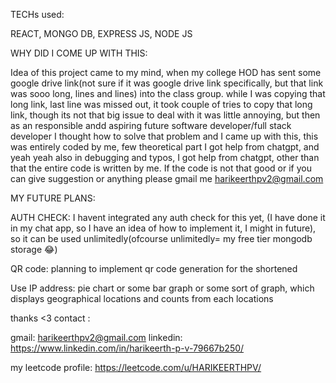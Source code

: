 TECHs used:

REACT, MONGO DB, EXPRESS JS, NODE JS


WHY DID I COME UP WITH THIS:

Idea of this project came to my mind, when my college HOD has sent some google drive link(not sure if it was google drive link specifically, but that link was sooo long, lines and lines) into the class group.
while I was copying that long link, last line was missed out, it took couple of tries to copy that long link, though its not that big issue to deal with it was little annoying, but then as an responsible 
andd aspiring future software developer/full stack developer I thought how to solve that problem and I came up with this, this was entirely coded by me, few theoretical part I got help from chatgpt, and yeah yeah also
in debugging and typos, I got help from chatgpt, other than that the entire code is written by me. If the code is not that good or if you can give suggestion or anything please 
gmail me harikeerthpv2@gmail.com



MY FUTURE PLANS:

AUTH CHECK: I havent integrated any auth check for this yet, (I have done it in my chat app, so I have an idea of how to implement it, I might in future), 
so it can be used unlimitedly(ofcourse unlimitedly= my free tier mongodb storage 😂)

QR code: planning to  implement qr code generation for the shortened

Use IP address: pie chart or some bar graph or some sort of graph, which displays geographical locations and counts from each locations

thanks <3
contact : 

gmail: harikeerthpv2@gmail.com
linkedin: https://www.linkedin.com/in/harikeerth-p-v-79667b250/

my leetcode profile: https://leetcode.com/u/HARIKEERTHPV/

